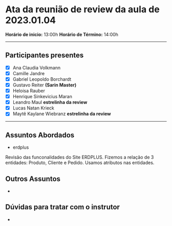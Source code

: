 # Ata da reunião de review da aula de 2023.01.04
**Horário de inicio:** 13:00h  **Horário de Término:** 14:00h

---

## Participantes presentes
- [x] Ana  Claudia Volkmann
- [x] Camille Jandre
- [x] Gabriel Leopoldo Borchardt
- [x] Gustavo Reiter **(Sarin Master)**
- [x] Heloisa Rauber 
- [x] Henrique Sinkevicius Maran 
- [x] Leandro Maul **estrelinha da review**
- [x] Lucas Natan Krieck 
- [x] Maytê Kaylane Wiebranz **estrelinha da review**

---

## Assuntos Abordados

- erdplus

Revisão das funconalidades do Site ERDPLUS.
Fizemos a relação de 3 entidades: Produto, Cliente e Pedido.
Usamos atributos nas entidades.


## Outros Assuntos 

- 


## Dúvidas para tratar com o instrutor

- 